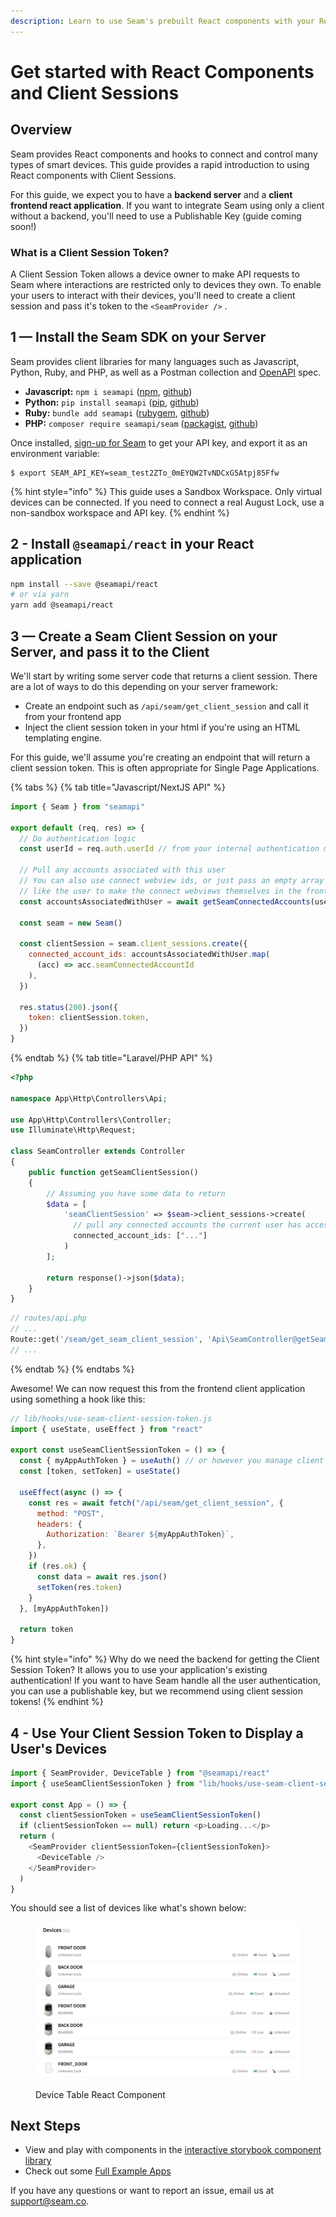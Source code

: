 ```yaml
---
description: Learn to use Seam's prebuilt React components with your React application
---
```


# Get started with React Components and Client Sessions

## Overview

Seam provides React components and hooks to connect and control many types of smart devices.
This guide provides a rapid introduction to using React components with Client Sessions.

For this guide, we expect you to have a **backend server** and a **client frontend react application**.
If you want to integrate Seam using only a client without a backend, you'll need to use a Publishable Key (guide coming soon!)

### What is a Client Session Token?

A Client Session Token allows a device owner to make API requests
to Seam where interactions are restricted only to devices they own.
To enable your users to interact with their devices,
you'll need to create a client session and pass it's token to the `<SeamProvider />` .

## 1 — Install the Seam SDK on your Server

Seam provides client libraries for many languages such as Javascript, Python, Ruby, and PHP, as well as a Postman collection and [OpenAPI](https://connect.getseam.com/openapi.json) spec.

- **Javascript:** `npm i seamapi` ([npm](https://www.npmjs.com/package/seamapi), [github](https://github.com/seamapi/javascript))
- **Python:** `pip install seamapi` ([pip](https://pypi.org/project/seamapi/), [github](https://github.com/seamapi/python))
- **Ruby:** `bundle add seamapi` ([rubygem](https://rubygems.org/gems/seamapi), [github](https://github.com/seamapi/ruby))
- **PHP:** `composer require seamapi/seam` ([packagist](https://packagist.org/packages/seamapi/seam), [github](https://github.com/seamapi/php))

Once installed, [sign-up for Seam](https://console.seam.co/) to get your API key, and export it as an environment variable:

```
$ export SEAM_API_KEY=seam_test2ZTo_0mEYQW2TvNDCxG5Atpj85Ffw
```

{% hint style="info" %}
This guide uses a Sandbox Workspace. Only virtual devices can be connected. If you need to connect a real August Lock, use a non-sandbox workspace and API key.
{% endhint %}

## 2 - Install `@seamapi/react` in your React application

```bash
npm install --save @seamapi/react
# or via yarn
yarn add @seamapi/react
```

## 3 — Create a Seam Client Session on your Server, and pass it to the Client

We'll start by writing some server code that returns a client session. There
are a lot of ways to do this depending on your server framework:

- Create an endpoint such as `/api/seam/get_client_session` and call it
  from your frontend app
- Inject the client session token in your html if you're using an HTML
  templating engine.

For this guide, we'll assume you're creating an endpoint that will return
a client session token. This is often appropriate for Single Page Applications.

{% tabs %}
{% tab title="Javascript/NextJS API" %}

```javascript
import { Seam } from "seamapi"

export default (req, res) => {
  // Do authentication logic
  const userId = req.auth.userId // from your internal authentication middleware

  // Pull any accounts associated with this user
  // You can also use connect webview ids, or just pass an empty array if you'd
  // like the user to make the connect webviews themselves in the frontend!
  const accountsAssociatedWithUser = await getSeamConnectedAccounts(userId) // [{ seamConnectedAccountId: "..." }]

  const seam = new Seam()

  const clientSession = seam.client_sessions.create({
    connected_account_ids: accountsAssociatedWithUser.map(
      (acc) => acc.seamConnectedAccountId
    ),
  })

  res.status(200).json({
    token: clientSession.token,
  })
}
```

{% endtab %}
{% tab title="Laravel/PHP API" %}

```php
<?php

namespace App\Http\Controllers\Api;

use App\Http\Controllers\Controller;
use Illuminate\Http\Request;

class SeamController extends Controller
{
    public function getSeamClientSession()
    {
        // Assuming you have some data to return
        $data = [
            'seamClientSession' => $seam->client_sessions->create(
              // pull any connected accounts the current user has access to
              connected_account_ids: ["..."]
            )
        ];

        return response()->json($data);
    }
}
```

```php
// routes/api.php
// ...
Route::get('/seam/get_seam_client_session', 'Api\SeamController@getSeamClientSession');
// ...

```

{% endtab %}
{% endtabs %}

Awesome! We can now request this from the frontend client application using
something a hook like this:

```javascript
// lib/hooks/use-seam-client-session-token.js
import { useState, useEffect } from "react"

export const useSeamClientSessionToken = () => {
  const { myAppAuthToken } = useAuth() // or however you manage client side auth
  const [token, setToken] = useState()

  useEffect(async () => {
    const res = await fetch("/api/seam/get_client_session", {
      method: "POST",
      headers: {
        Authorization: `Bearer ${myAppAuthToken}`,
      },
    })
    if (res.ok) {
      const data = await res.json()
      setToken(res.token)
    }
  }, [myAppAuthToken])

  return token
}
```

{% hint style="info" %}
Why do we need the backend for getting the Client Session Token? It allows you
to use your application's existing authentication! If you want to have Seam
handle all the user authentication, you can use a publishable key, but we
recommend using client session tokens!
{% endhint %}

## 4 - Use Your Client Session Token to Display a User's Devices

```javascript
import { SeamProvider, DeviceTable } from "@seamapi/react"
import { useSeamClientSessionToken } from "lib/hooks/use-seam-client-session"

export const App = () => {
  const clientSessionToken = useSeamClientSessionToken()
  if (clientSessionToken == null) return <p>Loading...</p>
  return (
    <SeamProvider clientSessionToken={clientSessionToken}>
      <DeviceTable />
    </SeamProvider>
  )
}
```

You should see a list of devices like what's shown below:

<figure><img src="../.gitbook/assets/device-table.png" alt=""><figcaption><p>Device Table React Component</p></figcaption></figure>

## Next Steps

- View and play with components in the [interactive storybook component library](https://seam-react.vercel.app/)
- Check out some [Full Example Apps](https://github.com/seamapi/react/tree/main/examples)

If you have any questions or want to report an issue, email us at support@seam.co.
